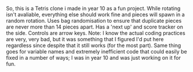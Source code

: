 So, this is a Tetris clone i made in year 10 as a fun project. While rotating isn't avaliable, everything else should work fine and pieces will spawn in a random rotation. 
Uses bag randomisation to ensure that duplicate pieces are never more than 14 pieces apart. Has a 'next up' and score tracker on the side. Controls are arrow keys.
Note: I know the actual coding practices are very, very bad, but it was something that I figured I'd put here regardless since despite that it still works (for the most part).
Same thing goes for variable names and extremely inefficient code that could easily be fixed in a number of ways; I was in year 10 and was just working on it for fun.
